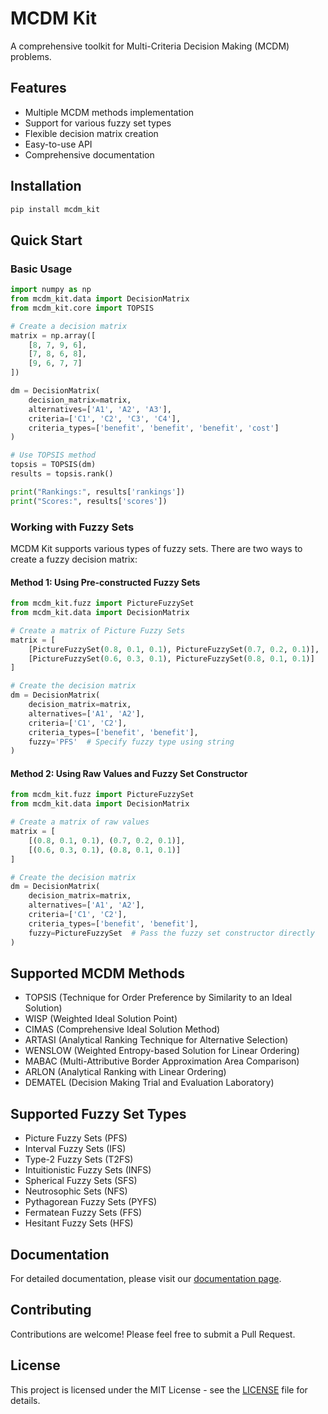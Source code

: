 # MCDM Kit

A comprehensive toolkit for Multi-Criteria Decision Making (MCDM) problems.

## Features

-   Multiple MCDM methods implementation
-   Support for various fuzzy set types
-   Flexible decision matrix creation
-   Easy-to-use API
-   Comprehensive documentation

## Installation

```bash
pip install mcdm_kit
```

## Quick Start

### Basic Usage

```python
import numpy as np
from mcdm_kit.data import DecisionMatrix
from mcdm_kit.core import TOPSIS

# Create a decision matrix
matrix = np.array([
    [8, 7, 9, 6],
    [7, 8, 6, 8],
    [9, 6, 7, 7]
])

dm = DecisionMatrix(
    decision_matrix=matrix,
    alternatives=['A1', 'A2', 'A3'],
    criteria=['C1', 'C2', 'C3', 'C4'],
    criteria_types=['benefit', 'benefit', 'benefit', 'cost']
)

# Use TOPSIS method
topsis = TOPSIS(dm)
results = topsis.rank()

print("Rankings:", results['rankings'])
print("Scores:", results['scores'])
```

### Working with Fuzzy Sets

MCDM Kit supports various types of fuzzy sets. There are two ways to create a fuzzy decision matrix:

#### Method 1: Using Pre-constructed Fuzzy Sets

```python
from mcdm_kit.fuzz import PictureFuzzySet
from mcdm_kit.data import DecisionMatrix

# Create a matrix of Picture Fuzzy Sets
matrix = [
    [PictureFuzzySet(0.8, 0.1, 0.1), PictureFuzzySet(0.7, 0.2, 0.1)],
    [PictureFuzzySet(0.6, 0.3, 0.1), PictureFuzzySet(0.8, 0.1, 0.1)]
]

# Create the decision matrix
dm = DecisionMatrix(
    decision_matrix=matrix,
    alternatives=['A1', 'A2'],
    criteria=['C1', 'C2'],
    criteria_types=['benefit', 'benefit'],
    fuzzy='PFS'  # Specify fuzzy type using string
)
```

#### Method 2: Using Raw Values and Fuzzy Set Constructor

```python
from mcdm_kit.fuzz import PictureFuzzySet
from mcdm_kit.data import DecisionMatrix

# Create a matrix of raw values
matrix = [
    [(0.8, 0.1, 0.1), (0.7, 0.2, 0.1)],
    [(0.6, 0.3, 0.1), (0.8, 0.1, 0.1)]
]

# Create the decision matrix
dm = DecisionMatrix(
    decision_matrix=matrix,
    alternatives=['A1', 'A2'],
    criteria=['C1', 'C2'],
    criteria_types=['benefit', 'benefit'],
    fuzzy=PictureFuzzySet  # Pass the fuzzy set constructor directly
)
```

## Supported MCDM Methods

-   TOPSIS (Technique for Order Preference by Similarity to an Ideal Solution)
-   WISP (Weighted Ideal Solution Point)
-   CIMAS (Comprehensive Ideal Solution Method)
-   ARTASI (Analytical Ranking Technique for Alternative Selection)
-   WENSLOW (Weighted Entropy-based Solution for Linear Ordering)
-   MABAC (Multi-Attributive Border Approximation Area Comparison)
-   ARLON (Analytical Ranking with Linear Ordering)
-   DEMATEL (Decision Making Trial and Evaluation Laboratory)

## Supported Fuzzy Set Types

-   Picture Fuzzy Sets (PFS)
-   Interval Fuzzy Sets (IFS)
-   Type-2 Fuzzy Sets (T2FS)
-   Intuitionistic Fuzzy Sets (INFS)
-   Spherical Fuzzy Sets (SFS)
-   Neutrosophic Sets (NFS)
-   Pythagorean Fuzzy Sets (PYFS)
-   Fermatean Fuzzy Sets (FFS)
-   Hesitant Fuzzy Sets (HFS)

## Documentation

For detailed documentation, please visit our [documentation page](docs/index.md).

## Contributing

Contributions are welcome! Please feel free to submit a Pull Request.

## License

This project is licensed under the MIT License - see the [LICENSE](LICENSE) file for details.
